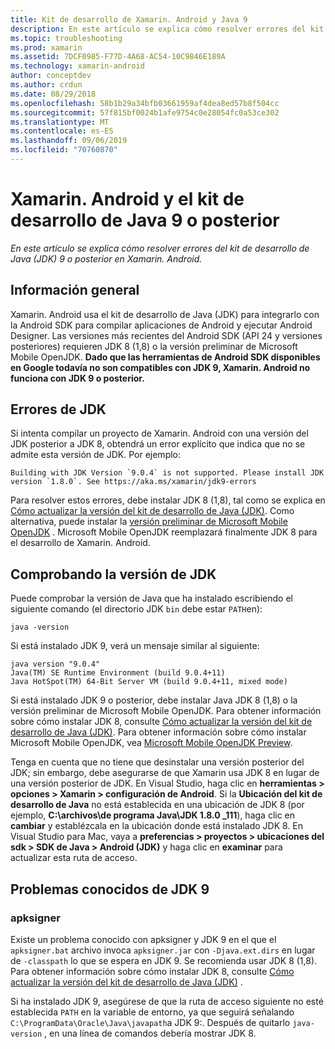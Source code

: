 ```yaml
---
title: Kit de desarrollo de Xamarin. Android y Java 9
description: En este artículo se explica cómo resolver errores del kit de desarrollo de Java (JDK) 9 o posterior en Xamarin. Android.
ms.topic: troubleshooting
ms.prod: xamarin
ms.assetid: 7DCF0985-F77D-4A68-AC54-10C9846E189A
ms.technology: xamarin-android
author: conceptdev
ms.author: crdun
ms.date: 08/29/2018
ms.openlocfilehash: 58b1b29a34bfb03661959af4dea8ed57b8f504cc
ms.sourcegitcommit: 57f815bf0024b1afe9754c0e28054fc0a53ce302
ms.translationtype: MT
ms.contentlocale: es-ES
ms.lasthandoff: 09/06/2019
ms.locfileid: "70760870"
---
```

# <a name="xamarinandroid-and-java-development-kit-9-or-later"></a>Xamarin. Android y el kit de desarrollo de Java 9 o posterior

_En este artículo se explica cómo resolver errores del kit de desarrollo de Java (JDK) 9 o posterior en Xamarin. Android._

## <a name="overview"></a>Información general

Xamarin. Android usa el kit de desarrollo de Java (JDK) para integrarlo con la Android SDK para compilar aplicaciones de Android y ejecutar Android Designer. Las versiones más recientes del Android SDK (API 24 y versiones posteriores) requieren JDK 8 (1,8) o la versión preliminar de Microsoft Mobile OpenJDK. **Dado que las herramientas de Android SDK disponibles en Google todavía no son compatibles con JDK 9, Xamarin. Android no funciona con JDK 9 o posterior.**

## <a name="jdk-errors"></a>Errores de JDK

Si intenta compilar un proyecto de Xamarin. Android con una versión del JDK posterior a JDK 8, obtendrá un error explícito que indica que no se admite esta versión de JDK. Por ejemplo:

```shell
Building with JDK Version `9.0.4` is not supported. Please install JDK version `1.8.0`. See https://aka.ms/xamarin/jdk9-errors
```

Para resolver estos errores, debe instalar JDK 8 (1,8), tal como se explica en [Cómo actualizar la versión del kit de desarrollo de Java (JDK)](~/android/troubleshooting/questions/update-jdk.md).
Como alternativa, puede instalar la [versión preliminar de Microsoft Mobile OpenJDK](~/android/get-started/installation/openjdk.md) . Microsoft Mobile OpenJDK reemplazará finalmente JDK 8 para el desarrollo de Xamarin. Android.

## <a name="checking-the-jdk-version"></a>Comprobando la versión de JDK

Puede comprobar la versión de Java que ha instalado escribiendo el siguiente comando (el directorio JDK `bin` debe estar `PATH`en):

```shell
java -version
```

Si está instalado JDK 9, verá un mensaje similar al siguiente:

```shell
java version "9.0.4"
Java(TM) SE Runtime Environment (build 9.0.4+11)
Java HotSpot(TM) 64-Bit Server VM (build 9.0.4+11, mixed mode)
```

Si está instalado JDK 9 o posterior, debe instalar Java JDK 8 (1,8) o la versión preliminar de Microsoft Mobile OpenJDK. Para obtener información sobre cómo instalar JDK 8, consulte [Cómo actualizar la versión del kit de desarrollo de Java (JDK)](~/android/troubleshooting/questions/update-jdk.md). Para obtener información sobre cómo instalar Microsoft Mobile OpenJDK, vea [Microsoft Mobile OpenJDK Preview](~/android/get-started/installation/openjdk.md).

Tenga en cuenta que no tiene que desinstalar una versión posterior del JDK; sin embargo, debe asegurarse de que Xamarin usa JDK 8 en lugar de una versión posterior de JDK. En Visual Studio, haga clic en **herramientas > opciones > Xamarin > configuración de Android**. Si la **Ubicación del kit de desarrollo de Java** no está establecida en una ubicación de JDK 8 (por ejemplo, **C:\\archivos\\de programa Java\\JDK 1.8.0 _111**), haga clic en **cambiar** y establézcala en la ubicación donde está instalado JDK 8. En Visual Studio para Mac, vaya a **preferencias > proyectos > ubicaciones del sdk > SDK de Java > Android (JDK)** y haga clic en **examinar** para actualizar esta ruta de acceso.

## <a name="known-issues-with-jdk-9"></a>Problemas conocidos de JDK 9

### <a name="apksigner"></a>apksigner

Existe un problema conocido con apksigner y JDK 9 en el que el `apksigner.bat` archivo invoca `apksigner.jar` con `-Djava.ext.dirs` en lugar de `-classpath` lo que se espera en JDK 9. Se recomienda usar JDK 8 (1,8). Para obtener información sobre cómo instalar JDK 8, consulte [Cómo actualizar la versión del kit de desarrollo de Java (JDK)](~/android/troubleshooting/questions/update-jdk.md) .

Si ha instalado JDK 9, asegúrese de que la ruta de acceso siguiente no esté establecida `PATH` en la variable de entorno, ya que seguirá señalando `C:\ProgramData\Oracle\Java\javapath`a JDK 9:. Después de quitarlo `java-version` , en una línea de comandos debería mostrar JDK 8.
